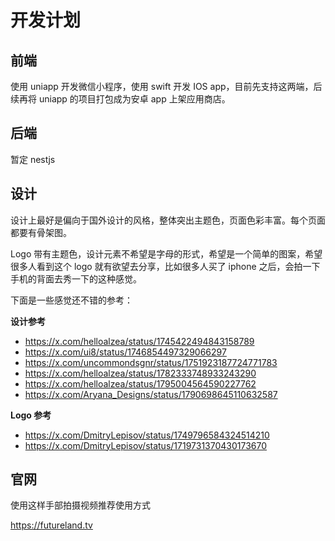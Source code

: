 # 开发计划

## 前端

使用 uniapp 开发微信小程序，使用 swift 开发 IOS app，目前先支持这两端，后续再将 uniapp 的项目打包成为安卓 app 上架应用商店。

## 后端

暂定 nestjs

## 设计

设计上最好是偏向于国外设计的风格，整体突出主题色，页面色彩丰富。每个页面都要有骨架图。

Logo 带有主题色，设计元素不希望是字母的形式，希望是一个简单的图案，希望很多人看到这个 logo 就有欲望去分享，比如很多人买了 iphone 之后，会拍一下手机的背面去秀一下的这种感觉。

下面是一些感觉还不错的参考：

**设计参考**

- https://x.com/helloalzea/status/1745422494843158789
- https://x.com/ui8/status/1746854497329066297
- https://x.com/uncommondsgnr/status/1751923187724771783
- https://x.com/helloalzea/status/1782333748933243290
- https://x.com/helloalzea/status/1795004564590227762
- https://x.com/Aryana_Designs/status/1790698645110632587

**Logo 参考**

- https://x.com/DmitryLepisov/status/1749796584324514210
- https://x.com/DmitryLepisov/status/1719731370430173670

## 官网

使用这样手部拍摄视频推荐使用方式

https://futureland.tv

